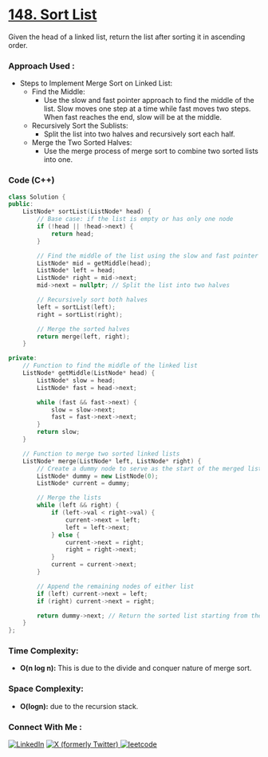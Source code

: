 # [148. Sort List](https://leetcode.com/problems/sort-list/description/)

Given the head of a linked list, return the list after sorting it in ascending order.

### Approach Used :

-   Steps to Implement Merge Sort on Linked List:
    -   Find the Middle:
        -   Use the slow and fast pointer approach to find the middle of the list. Slow moves one step at a time while fast moves two steps. When fast reaches the end, slow will be at the middle.
    -   Recursively Sort the Sublists:
        -   Split the list into two halves and recursively sort each half.
    -   Merge the Two Sorted Halves:
        -   Use the merge process of merge sort to combine two sorted lists into one.

### Code (C++)

```cpp
class Solution {
public:
    ListNode* sortList(ListNode* head) {
        // Base case: if the list is empty or has only one node
        if (!head || !head->next) {
            return head;
        }

        // Find the middle of the list using the slow and fast pointer technique
        ListNode* mid = getMiddle(head);
        ListNode* left = head;
        ListNode* right = mid->next;
        mid->next = nullptr; // Split the list into two halves

        // Recursively sort both halves
        left = sortList(left);
        right = sortList(right);

        // Merge the sorted halves
        return merge(left, right);
    }

private:
    // Function to find the middle of the linked list
    ListNode* getMiddle(ListNode* head) {
        ListNode* slow = head;
        ListNode* fast = head->next;

        while (fast && fast->next) {
            slow = slow->next;
            fast = fast->next->next;
        }
        return slow;
    }

    // Function to merge two sorted linked lists
    ListNode* merge(ListNode* left, ListNode* right) {
        // Create a dummy node to serve as the start of the merged list
        ListNode* dummy = new ListNode(0);
        ListNode* current = dummy;

        // Merge the lists
        while (left && right) {
            if (left->val < right->val) {
                current->next = left;
                left = left->next;
            } else {
                current->next = right;
                right = right->next;
            }
            current = current->next;
        }

        // Append the remaining nodes of either list
        if (left) current->next = left;
        if (right) current->next = right;

        return dummy->next; // Return the sorted list starting from the next of dummy
    }
};

```

### Time Complexity:
- **O(n log n):** This is due to the divide and conquer nature of merge sort.

### Space Complexity:
- **O(logn):** due to the recursion stack.

### Connect With Me : 

<a href="https://www.linkedin.com/in/shivam-ray-b4306524a/" target="_blank"><img src="https://img.shields.io/badge/LinkedIn-0077B5?style=for-the-badge&logo=linkedin&logoColor=white" alt="LinkedIn"></a>
<a href="https://x.com/rai_shivam11/" target="_blank"><img src="https://img.shields.io/badge/Twitter-1DA1F2?style=for-the-badge&logo=twitter&logoColor=white" alt="X (formerly Twitter)">
</a>
<a href="https://leetcode.com/u/shrunited0702/" target="_blank"><img src="https://img.shields.io/badge/LeetCode-000000?style=for-the-badge&logo=LeetCode&logoColor=#d16c06" alt="leetcode">
</a>